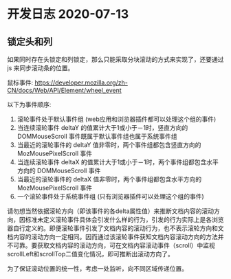 # 开发日志 2020-07-13

## 锁定头和列

如果同时存在头锁定和列锁定，那么只能采取分块滚动的方式来实现了，还要通过 js 来同步滚动条的位置。

鼠标事件:
https://developer.mozilla.org/zh-CN/docs/Web/API/Element/wheel_event

以下为事件顺序:

1. 滚轮事件处于默认事件组 (web应用和浏览器插件都可以处理这个组的事件)
2. 当连续滚轮事件 deltaY 的值累计大于1或小于－1时，竖直方向的 DOMMouseScroll 事件既属于默认事件组也属于系统事件组
3. 当最近的滚轮事件的 deltaY 值非零时，两个事件组都包含竖直方向的 MozMousePixelScroll 事件
4. 当连续滚轮事件 deltaX 的值累计大于1或小于－1时，两个事件组都包含水平方向的 DOMMouseScroll 事件
5. 当最近的滚轮事件的 deltaX 值非零时，两个事件组都包含水平方向的 MozMousePixelScroll 事件
6. 一个滚轮事件处于系统事件组 (只有浏览器插件可以处理这个组的事件)

请勿想当然依据滚轮方向（即该事件的各delta属性值）来推断文档内容的滚动方向，因标准未定义滚轮事件具体会引发什么样的行为，引发的行为实际上是各浏览器自行定义的。即便滚轮事件引发了文档内容的滚动行为，也不表示滚轮方向和文档内容的滚动方向一定相同。因而通过该滚轮事件获知文档内容滚动方向的方法并不可靠。要获取文档内容的滚动方向，可在文档内容滚动事件（scroll）中监视scrollLeft和scrollTop二值变化情况，即可推断出滚动方向了。

为了保证滚动位置的统一性，考虑一处监听，向不同区域传递位置。

